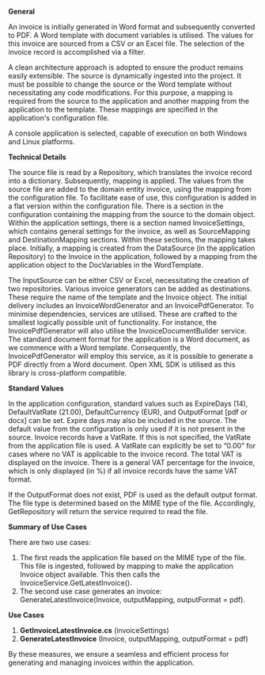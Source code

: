 **General**

An invoice is initially generated in Word format and subsequently converted to PDF. A Word template with document variables is utilised. The values for this invoice are sourced from a CSV or an Excel file. The selection of the invoice record is accomplished via a filter.

A clean architecture approach is adopted to ensure the product remains easily extensible. The source is dynamically ingested into the project. It must be possible to change the source or the Word template without necessitating any code modifications. For this purpose, a mapping is required from the source to the application and another mapping from the application to the template. These mappings are specified in the application's configuration file.

A console application is selected, capable of execution on both Windows and Linux platforms.

**Technical Details**

The source file is read by a Repository, which translates the invoice record into a dictionary. Subsequently, mapping is applied. The values from the source file are added to the domain entity invoice, using the mapping from the configuration file. To facilitate ease of use, this configuration is added in a flat version within the configuration file. There is a section in the configuration containing the mapping from the source to the domain object. Within the application settings, there is a section named InvoiceSettings, which contains general settings for the invoice, as well as SourceMapping and DestinationMapping sections. Within these sections, the mapping takes place. Initially, a mapping is created from the DataSource (in the application Repository) to the Invoice in the application, followed by a mapping from the application object to the DocVariables in the WordTemplate.

The InputSource can be either CSV or Excel, necessitating the creation of two repositories. Various invoice generators can be added as destinations. These require the name of the template and the Invoice object. The initial delivery includes an InvoiceWordGenerator and an InvoicePdfGenerator. To minimise dependencies, services are utilised. These are crafted to the smallest logically possible unit of functionality. For instance, the InvoicePdfGenerator will also utilise the InvoiceDocumentBuilder service. The standard document format for the application is a Word document, as we commence with a Word template. Consequently, the InvoicePdfGenerator will employ this service, as it is possible to generate a PDF directly from a Word document. Open XML SDK is utilised as this library is cross-platform compatible.

**Standard Values**

In the application configuration, standard values such as ExpireDays (14), DefaultVatRate (21.00), DefaultCurrency (EUR), and OutputFormat [pdf or docx] can be set. Expire days may also be included in the source. The default value from the configuration is only used if it is not present in the source. Invoice records have a VatRate. If this is not specified, the VatRate from the application file is used. A VatRate can explicitly be set to “0.00” for cases where no VAT is applicable to the invoice record. The total VAT is displayed on the invoice. There is a general VAT percentage for the invoice, which is only displayed (in %) if all invoice records have the same VAT format.

If the OutputFormat does not exist, PDF is used as the default output format. The file type is determined based on the MIME type of the file. Accordingly, GetRepository will return the service required to read the file.

**Summary of Use Cases**

There are two use cases:

1.  The first reads the application file based on the MIME type of the file. This file is ingested, followed by mapping to make the application Invoice object available. This then calls the InvoiceService.GetLatestInvoice().
2.  The second use case generates an invoice: GenerateLatestInvoice(Invoice, outputMapping, outputFormat = pdf).

**Use Cases**

1.  **GetInvoiceLatestInvoice.cs** (invoiceSettings)
2.  **GenerateLatestInvoice** (Invoice, outputMapping, outputFormat = pdf)

By these measures, we ensure a seamless and efficient process for generating and managing invoices within the application.
